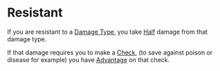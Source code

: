 # Resistant

If you are resistant to a [Damage Type](../Damage%20Types/!Damage%20Types.md), you take [Half](../Foreword/Rule%20for%20rules.md#Halving) damage from that damage type.

If that damage requires you to make a [Check](../Game%20Procedures/Check.md), (to save against poison or disease for example) you have [Advantage](../Game%20Procedures/Dice%20Rolls/Advantage.md) on that check.